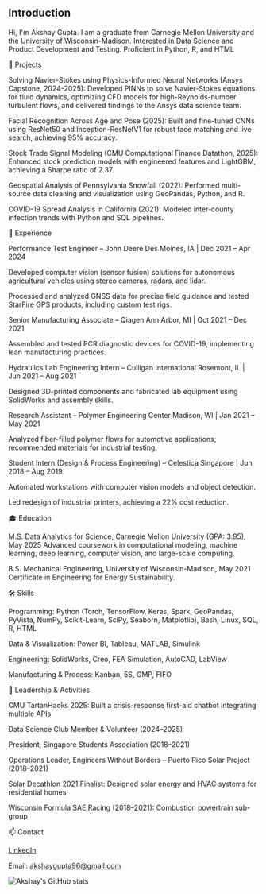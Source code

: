 ## Introduction

Hi, I'm Akshay Gupta. I am a graduate from Carnegie Mellon University and the University of Wisconsin-Madison. Interested in Data Science and Product Development and Testing. Proficient in Python, R, and HTML

🚀 Projects

Solving Navier-Stokes using Physics-Informed Neural Networks (Ansys Capstone, 2024-2025):
Developed PINNs to solve Navier-Stokes equations for fluid dynamics, optimizing CFD models for high-Reynolds-number turbulent flows, and delivered findings to the Ansys data science team.

Facial Recognition Across Age and Pose (2025):
Built and fine-tuned CNNs using ResNet50 and Inception-ResNetV1 for robust face matching and live search, achieving 95% accuracy.

Stock Trade Signal Modeling (CMU Computational Finance Datathon, 2025):
Enhanced stock prediction models with engineered features and LightGBM, achieving a Sharpe ratio of 2.37.

Geospatial Analysis of Pennsylvania Snowfall (2022):
Performed multi-source data cleaning and visualization using GeoPandas, Python, and R.

COVID-19 Spread Analysis in California (2021):
Modeled inter-county infection trends with Python and SQL pipelines.

💼 Experience

Performance Test Engineer – John Deere
Des Moines, IA | Dec 2021 – Apr 2024

Developed computer vision (sensor fusion) solutions for autonomous agricultural vehicles using stereo cameras, radars, and lidar.

Processed and analyzed GNSS data for precise field guidance and tested StarFire GPS products, including custom test rigs.

Senior Manufacturing Associate – Qiagen
Ann Arbor, MI | Oct 2021 – Dec 2021

Assembled and tested PCR diagnostic devices for COVID-19, implementing lean manufacturing practices.

Hydraulics Lab Engineering Intern – Culligan International
Rosemont, IL | Jun 2021 – Aug 2021

Designed 3D-printed components and fabricated lab equipment using SolidWorks and assembly skills.

Research Assistant – Polymer Engineering Center
Madison, WI | Jan 2021 – May 2021

Analyzed fiber-filled polymer flows for automotive applications; recommended materials for industrial testing.

Student Intern (Design & Process Engineering) – Celestica
Singapore | Jun 2018 – Aug 2019

Automated workstations with computer vision models and object detection.

Led redesign of industrial printers, achieving a 22% cost reduction.

🎓 Education

M.S. Data Analytics for Science, Carnegie Mellon University (GPA: 3.95), May 2025
Advanced coursework in computational modeling, machine learning, deep learning, computer vision, and large-scale computing.

B.S. Mechanical Engineering, University of Wisconsin-Madison, May 2021
Certificate in Engineering for Energy Sustainability.

🛠️ Skills

Programming: Python (Torch, TensorFlow, Keras, Spark, GeoPandas, PyVista, NumPy, Scikit-Learn, SciPy, Seaborn, Matplotlib), Bash, Linux, SQL, R, HTML

Data & Visualization: Power BI, Tableau, MATLAB, Simulink

Engineering: SolidWorks, Creo, FEA Simulation, AutoCAD, LabView

Manufacturing & Process: Kanban, 5S, GMP, FIFO

🌟 Leadership & Activities

CMU TartanHacks 2025: Built a crisis-response first-aid chatbot integrating multiple APIs

Data Science Club Member & Volunteer (2024–2025)

President, Singapore Students Association (2018–2021)

Operations Leader, Engineers Without Borders – Puerto Rico Solar Project (2018–2021)

Solar Decathlon 2021 Finalist: Designed solar energy and HVAC systems for residential homes

Wisconsin Formula SAE Racing (2018–2021): Combustion powertrain sub-group

📫 Contact

[LinkedIn](https://www.linkedin.com/in/akshay-96/)

Email: akshaygupta96@gmail.com

![Akshay's GitHub stats](https://github-readme-stats.vercel.app/api?username=akshaygupta96&show_icons=true)
